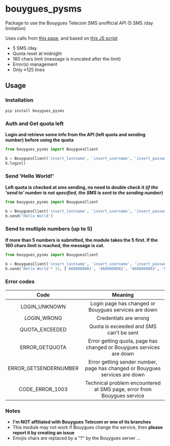 # bouygues_pysms


Package to use the Bouygues Telecom SMS unofficial API (5 SMS /day limitation)

Uses calls from [this page](https://www.secure.bbox.bouyguestelecom.fr/services/SMSIHD/sendSMS.phtml), and based on [this JS script](https://github.com/y3nd/bouygues-sms)

* 5 SMS /day
* Quota reset at midnight
* 160 chars limit (message is truncated after the limit)
* Error(s) management
* Only ≈125 lines

## Usage
### Installation
```shell
pip install bouygues_pysms
```
### Auth and Get quota left
**Login and retrieve some info from the API (left quota and sending number) before using the quota**
```python
from bouygues_pysms import BouyguesClient

b = BouyguesClient('insert_lastname', 'insert_username', 'insert_passwd')
b.login()
```
### Send 'Hello World!' 
**Left quota is checked at sms sending, no need to double check it (_if the 'send to' number is not specified, the SMS is sent to the sending number_)**
```python
from bouygues_pysms import BouyguesClient

b = BouyguesClient('insert_lastname', 'insert_username', 'insert_passwd')
b.send('Hello World')
```
### Send to multiple numbers (up to 5)
**If more than 5 numbers is submitted, the module takes the 5 first. 
If the 160 chars limit is reached, the message is cut.**
```python 
from bouygues_pysms import BouyguesClient

b = BouyguesClient('insert_lastname', 'insert_username', 'insert_passwd')
b.send('Hello World'* 15, ['0600000001', '0600000002', '0600000003', '0600000004', '0600000005'])
```
### Error codes
| Code                  | Meaning                                                                    |
|:---------------------:|:--------------------------------------------------------------------------:|
| LOGIN_UNKNOWN         | Login page has changed or Bouygues services are down                       |
| LOGIN_WRONG           | Credentials are wrong                                                      |
| QUOTA_EXCEEDED        | Quota is exceeded and SMS can't be sent                                    |
| ERROR_GETQUOTA        | Error getting quota, page has changed or Bouygues services are down        |
| ERROR_GETSENDERNUMBER | Error getting sender number, page has changed or Bouygues services are down|
| CODE_ERROR_1003       | Technical problem encountered at SMS page, error from Bouygues service     |

### Notes
* **I'm NOT affiliated with Bouygues Telecom or one of its branches**
* This module may not work if Bouygues change the service, then **please report it by creating an issue**
* Emojis chars are replaced by a "?" by the Bouygues server ...
